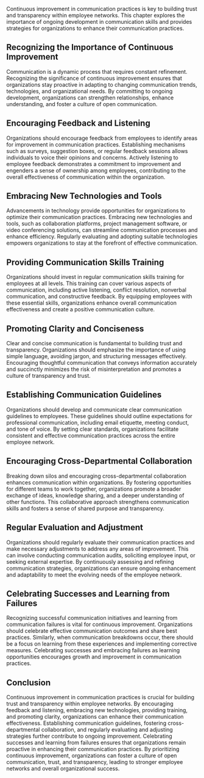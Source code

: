 
Continuous improvement in communication practices is key to building trust and transparency within employee networks. This chapter explores the importance of ongoing development in communication skills and provides strategies for organizations to enhance their communication practices.

**Recognizing the Importance of Continuous Improvement**
--------------------------------------------------------

Communication is a dynamic process that requires constant refinement. Recognizing the significance of continuous improvement ensures that organizations stay proactive in adapting to changing communication trends, technologies, and organizational needs. By committing to ongoing development, organizations can strengthen relationships, enhance understanding, and foster a culture of open communication.

**Encouraging Feedback and Listening**
--------------------------------------

Organizations should encourage feedback from employees to identify areas for improvement in communication practices. Establishing mechanisms such as surveys, suggestion boxes, or regular feedback sessions allows individuals to voice their opinions and concerns. Actively listening to employee feedback demonstrates a commitment to improvement and engenders a sense of ownership among employees, contributing to the overall effectiveness of communication within the organization.

**Embracing New Technologies and Tools**
----------------------------------------

Advancements in technology provide opportunities for organizations to optimize their communication practices. Embracing new technologies and tools, such as collaboration platforms, project management software, or video conferencing solutions, can streamline communication processes and enhance efficiency. Regularly evaluating and adopting suitable technologies empowers organizations to stay at the forefront of effective communication.

**Providing Communication Skills Training**
-------------------------------------------

Organizations should invest in regular communication skills training for employees at all levels. This training can cover various aspects of communication, including active listening, conflict resolution, nonverbal communication, and constructive feedback. By equipping employees with these essential skills, organizations enhance overall communication effectiveness and create a positive communication culture.

**Promoting Clarity and Conciseness**
-------------------------------------

Clear and concise communication is fundamental to building trust and transparency. Organizations should emphasize the importance of using simple language, avoiding jargon, and structuring messages effectively. Encouraging thoughtful communication that conveys information accurately and succinctly minimizes the risk of misinterpretation and promotes a culture of transparency and trust.

**Establishing Communication Guidelines**
-----------------------------------------

Organizations should develop and communicate clear communication guidelines to employees. These guidelines should outline expectations for professional communication, including email etiquette, meeting conduct, and tone of voice. By setting clear standards, organizations facilitate consistent and effective communication practices across the entire employee network.

**Encouraging Cross-Departmental Collaboration**
------------------------------------------------

Breaking down silos and encouraging cross-departmental collaboration enhances communication within organizations. By fostering opportunities for different teams to work together, organizations promote a broader exchange of ideas, knowledge sharing, and a deeper understanding of other functions. This collaborative approach strengthens communication skills and fosters a sense of shared purpose and transparency.

**Regular Evaluation and Adjustment**
-------------------------------------

Organizations should regularly evaluate their communication practices and make necessary adjustments to address any areas of improvement. This can involve conducting communication audits, soliciting employee input, or seeking external expertise. By continuously assessing and refining communication strategies, organizations can ensure ongoing enhancement and adaptability to meet the evolving needs of the employee network.

**Celebrating Successes and Learning from Failures**
----------------------------------------------------

Recognizing successful communication initiatives and learning from communication failures is vital for continuous improvement. Organizations should celebrate effective communication outcomes and share best practices. Similarly, when communication breakdowns occur, there should be a focus on learning from these experiences and implementing corrective measures. Celebrating successes and embracing failures as learning opportunities encourages growth and improvement in communication practices.

**Conclusion**
--------------

Continuous improvement in communication practices is crucial for building trust and transparency within employee networks. By encouraging feedback and listening, embracing new technologies, providing training, and promoting clarity, organizations can enhance their communication effectiveness. Establishing communication guidelines, fostering cross-departmental collaboration, and regularly evaluating and adjusting strategies further contribute to ongoing improvement. Celebrating successes and learning from failures ensures that organizations remain proactive in enhancing their communication practices. By prioritizing continuous improvement, organizations can foster a culture of open communication, trust, and transparency, leading to stronger employee networks and overall organizational success.

